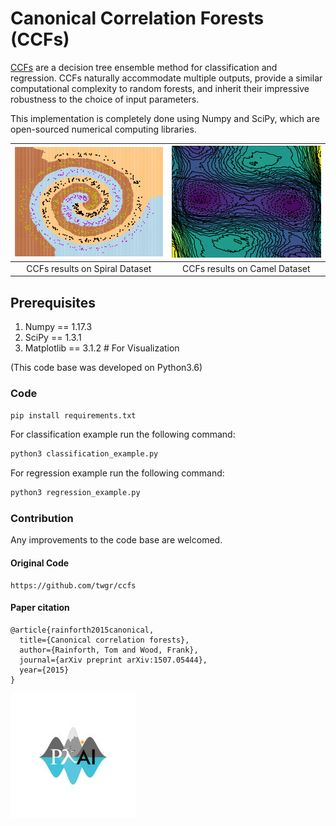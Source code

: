 # Canonical Correlation Forests (CCFs)

[CCFs](https://arxiv.org/abs/1507.05444) are a decision tree ensemble method for classification and regression. CCFs naturally
accommodate multiple outputs, provide a similar computational complexity to random forests,
and inherit their impressive robustness to the choice of input parameters.

This implementation is completely done using Numpy and SciPy, which are open-sourced
numerical computing libraries.

| ![alt-text-1](./results/spiral_c.png "CCFs results on Spiral Dataset")  | ![alt-text-2](./results/camel_c.png "CCFs results on Camel Dataset") |
|:---:|:---:|
| CCFs results on Spiral Dataset | CCFs results on Camel Dataset |

## Prerequisites
1. Numpy == 1.17.3
2. SciPy == 1.3.1
3. Matplotlib == 3.1.2  # For Visualization

(This code base was developed on Python3.6)

### Code
```bash
pip install requirements.txt
```

For classification example run the following command:
```bash
python3 classification_example.py
```

For regression example run the following command:
```bash
python3 regression_example.py
```

### Contribution
Any improvements to the code base are welcomed.


#### Original Code

```
https://github.com/twgr/ccfs
```

#### Paper citation
```
@article{rainforth2015canonical,
  title={Canonical correlation forests},
  author={Rainforth, Tom and Wood, Frank},
  journal={arXiv preprint arXiv:1507.05444},
  year={2015}
}
```

![alt-text-1](./logo/plai.jpeg "PLAI-LAB")
